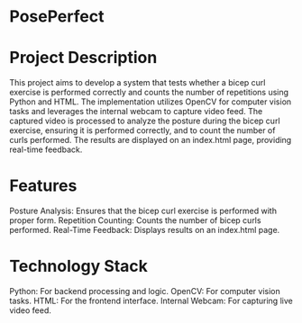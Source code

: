 # PosePerfect
 
# Project Description
This project aims to develop a system that tests whether a bicep curl exercise is performed correctly and counts the number of repetitions using Python and HTML. The implementation utilizes OpenCV for computer vision tasks and leverages the internal webcam to capture video feed. The captured video is processed to analyze the posture during the bicep curl exercise, ensuring it is performed correctly, and to count the number of curls performed. The results are displayed on an index.html page, providing real-time feedback.

# Features
Posture Analysis: Ensures that the bicep curl exercise is performed with proper form.
Repetition Counting: Counts the number of bicep curls performed.
Real-Time Feedback: Displays results on an index.html page.
# Technology Stack
Python: For backend processing and logic.
OpenCV: For computer vision tasks.
HTML: For the frontend interface.
Internal Webcam: For capturing live video feed.
